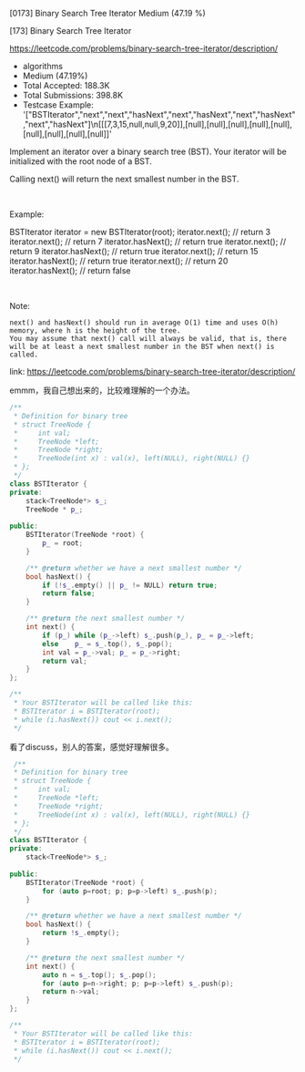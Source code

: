 [0173] Binary Search Tree Iterator                                  Medium (47.19 %)

<!--front-->	
[173] Binary Search Tree Iterator  

https://leetcode.com/problems/binary-search-tree-iterator/description/

* algorithms
* Medium (47.19%)
* Total Accepted:    188.3K
* Total Submissions: 398.8K
* Testcase Example:  '["BSTIterator","next","next","hasNext","next","hasNext","next","hasNext","next","hasNext"]\n[[[7,3,15,null,null,9,20]],[null],[null],[null],[null],[null],[null],[null],[null],[null]]'

Implement an iterator over a binary search tree (BST). Your iterator will be initialized with the root node of a BST.

Calling next() will return the next smallest number in the BST.

 




Example:




BSTIterator iterator = new BSTIterator(root);
iterator.next();    // return 3
iterator.next();    // return 7
iterator.hasNext(); // return true
iterator.next();    // return 9
iterator.hasNext(); // return true
iterator.next();    // return 15
iterator.hasNext(); // return true
iterator.next();    // return 20
iterator.hasNext(); // return false


 

Note:


	next() and hasNext() should run in average O(1) time and uses O(h) memory, where h is the height of the tree.
	You may assume that next() call will always be valid, that is, there will be at least a next smallest number in the BST when next() is called.







<!--back-->

link: https://leetcode.com/problems/binary-search-tree-iterator/description/

emmm，我自己想出来的，比较难理解的一个办法。

```cpp
/**
 * Definition for binary tree
 * struct TreeNode {
 *     int val;
 *     TreeNode *left;
 *     TreeNode *right;
 *     TreeNode(int x) : val(x), left(NULL), right(NULL) {}
 * };
 */
class BSTIterator {
private:
    stack<TreeNode*> s_;
    TreeNode * p_;
    
public:
    BSTIterator(TreeNode *root) {
        p_ = root;
    }

    /** @return whether we have a next smallest number */
    bool hasNext() {
        if (!s_.empty() || p_ != NULL) return true;
        return false;
    }

    /** @return the next smallest number */
    int next() {
        if (p_) while (p_->left) s_.push(p_), p_ = p_->left;
        else    p_ = s_.top(), s_.pop();
        int val = p_->val; p_ = p_->right;
        return val;
    }
};

/**
 * Your BSTIterator will be called like this:
 * BSTIterator i = BSTIterator(root);
 * while (i.hasNext()) cout << i.next();
 */
```

看了discuss，别人的答案，感觉好理解很多。

```cpp
 /**
 * Definition for binary tree
 * struct TreeNode {
 *     int val;
 *     TreeNode *left;
 *     TreeNode *right;
 *     TreeNode(int x) : val(x), left(NULL), right(NULL) {}
 * };
 */
class BSTIterator {
private:
    stack<TreeNode*> s_;
    
public:
    BSTIterator(TreeNode *root) {
        for (auto p=root; p; p=p->left) s_.push(p);
    }

    /** @return whether we have a next smallest number */
    bool hasNext() {
        return !s_.empty();
    }

    /** @return the next smallest number */
    int next() {
        auto n = s_.top(); s_.pop();
        for (auto p=n->right; p; p=p->left) s_.push(p);
        return n->val;
    }
};

/**
 * Your BSTIterator will be called like this:
 * BSTIterator i = BSTIterator(root);
 * while (i.hasNext()) cout << i.next();
 */
```


